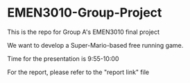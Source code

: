 # EMEN3010-Group-Project
This is the repo for Group A's EMEN3010 final project 

We want to develop a Super-Mario-based free running game.

Time for the presentation is 9:55-10:00

For the report, please refer to the "report link" file